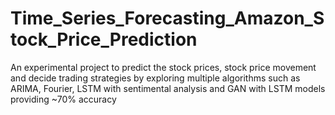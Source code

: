 # Time_Series_Forecasting_Amazon_Stock_Price_Prediction

An experimental project to predict the stock prices, stock price movement and decide trading strategies by exploring multiple algorithms such as ARIMA, Fourier, LSTM with sentimental analysis and GAN with LSTM models providing ~70% accuracy
